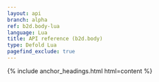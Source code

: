 ```yaml
---
layout: api
branch: alpha
ref: b2d.body-lua
language: Lua
title: API reference (b2d.body)
type: Defold Lua
pagefind_exclude: true
---
```

{% include anchor_headings.html html=content %}